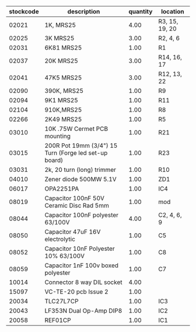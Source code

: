|stockcode|description|quantity|location|
|---------|-----------|--------|--------|
|02021|1K, MRS25|4.00|R3, 15, 19, 20|
|02025|3K MRS25|3.00|R2, 4, 6|
|02031|6K81  MRS25|1.00|R1|
|02037|20K MRS25|3.00|R14, 16, 17|
|02041|47K5 MRS25|3.00|R12, 13, 22|
|02090|390K, MRS25|1.00|R9|
|02094|9K1 MRS25|1.00|R11|
|02104|910K,MRS25|1.00|R8|
|02266|2K49 MRS25|1.00|R5|
|03010|10K .75W Cermet PCB mounting|1.00|R21|
|03015|200R Pot 19mm (3/4") 15 Turn (Forge led set-up board)|1.00|R23|
|03031|2k, 20 turn (long) trimmer|1.00|R10|
|04010|Zener diode 500MW 5.1V|1.00|ZD1|
|06017|OPA2251PA|1.00|IC4|
|08019|Capacitor 100nF 50V Ceramic Disc Rad 5mm|1.00|mod|
|08044|Capacitor 100nF polyester 63/100V|4.00|C2, 4, 6, 9|
|08050|Capacitor 47uF 16V electrolytic|1.00|C5|
|08052|Capacitor 10nF Polyester 10% 63/100V|1.00|C8|
|08059|Capacitor 1nF 100v boxed polyester|1.00|C7|
|10014|Connector 8 way DIL socket|4.00||
|15097|VC-TE-20 pcb  Issue 2|1.00||
|20034|TLC27L7CP|1.00|IC3|
|20043|LF353N Dual Op-Amp DIP8|1.00|IC2|
|20058|REF01CP|1.00|IC1|
